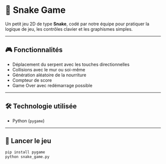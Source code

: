 # 🐍 Snake Game

Un petit jeu 2D de type **Snake**, codé par notre équipe pour pratiquer la logique de jeu, les contrôles clavier et les graphismes simples.

---

## 🎮 Fonctionnalités

- Déplacement du serpent avec les touches directionnelles
- Collisions avec le mur ou soi-même
- Génération aléatoire de la nourriture
- Compteur de score
- Game Over avec redémarrage possible

---

## 🛠️ Technologie utilisée

- Python (`pygame`)  

---

## 🚀 Lancer le jeu


```bash
pip install pygame
python snake_game.py
